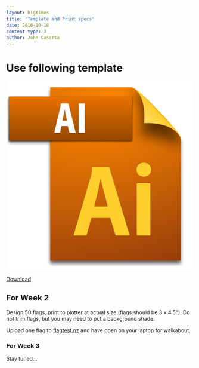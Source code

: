 ```yaml
---
layout: bigtimes
title: 'Template and Print specs'
date: 2016-10-18
content-type: 3
author: John Caserta
---
```


# Use following template

[![Download](/img/ai.png)](https://drive.google.com/file/d/0BzGo6I72eF2HVnMzblBubHNIb1E/view?usp=sharing)

[Download](https://drive.google.com/file/d/0BzGo6I72eF2HVnMzblBubHNIb1E/view?usp=sharing)

## For Week 2
Design 50 flags, print to plotter at actual size (flags should be 3 x 4.5"). Do not trim flags, but you may need to put a background shade.

Upload one flag to [flagtest.nz](http://flagtest.nz/) and have open on your laptop for walkabout.

### For Week 3
Stay tuned...
